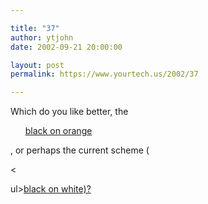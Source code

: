 ```yaml
---

title: "37"
author: ytjohn
date: 2002-09-21 20:00:00

layout: post
permalink: https://www.yourtech.us/2002/37

---
```

Which do you like better, the

<ul><a href="http://www.sqbnet.net/?sqb_text=%23FF9900&amp;sqb_bgcolor=%23333333&amp;sqb_link=%23FF9900&amp;sqb_vlink=%23FF9900&amp;sqb_alink=%230066CC&amp;sqb_img=/includes/sqbnet.jpg">black on orange</a></ul>

, or perhaps the current scheme (

&lt;

ul><a href="http://www.sqbnet.net/?sqb_text=%23000000&amp;sqb_bgcolor=%23FFFFFF&amp;sqb_link=%23660000&amp;sqb_vlink=%23660000&amp;sqb_alin=%23660000&amp;sqb_img=/includes/bwsqbnet.png">black on white)?
